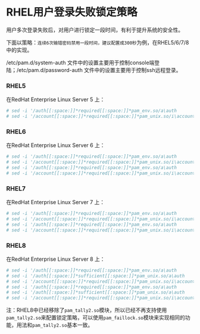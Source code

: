 # RHEL用户登录失败锁定策略

用户多次登录失败后，对用户进行锁定一段时间，有利于提升系统的安全性。

下面以策略：`连续6次输错密码禁用一段时间，建议配置成300秒`为例，在RHEL5/6/7/8中的实现。

/etc/pam.d/system-auth 文件中的设置主要用于控制console端登陆；/etc/pam.d/password-auth 文件中的设置主要用于控制ssh远程登录。



### RHEL5

在RedHat Enterprise Linux Server 5 上：

```bash
# sed -i '/auth[[:space:]]*required[[:space:]]*pam_env.so/a\auth        required      pam_tally2.so onerr=fail deny=6 unlock_time=300 even_deny_root root_unlock_time=300' /etc/pam.d/system-auth-ac
# sed -i '/account[[:space:]]*required[[:space:]]*pam_unix.so/i\account     required      pam_tally2.so' /etc/pam.d/system-auth-ac
```

### RHEL6

在RedHat Enterprise Linux Server 6 上：

```bash
# sed -i '/auth[[:space:]]*required[[:space:]]*pam_env.so/a\auth        required      pam_tally2.so onerr=fail deny=6 unlock_time=300 even_deny_root root_unlock_time=300' /etc/pam.d/system-auth-ac
# sed -i '/account[[:space:]]*required[[:space:]]*pam_unix.so/i\account     required      pam_tally2.so' /etc/pam.d/system-auth-ac
# sed -i '/auth[[:space:]]*required[[:space:]]*pam_env.so/a\auth        required      pam_tally2.so onerr=fail deny=6 unlock_time=300 even_deny_root root_unlock_time=300' /etc/pam.d/password-auth-ac
# sed -i '/account[[:space:]]*required[[:space:]]*pam_unix.so/i\account     required      pam_tally2.so' /etc/pam.d/password-auth-ac
```

### RHEL7

在RedHat Enterprise Linux Server 7 上：

```bash
# sed -i '/auth[[:space:]]*required[[:space:]]*pam_env.so/a\auth        required      pam_tally2.so onerr=fail deny=6 unlock_time=300 even_deny_root root_unlock_time=300' /etc/pam.d/system-auth-ac
# sed -i '/account[[:space:]]*required[[:space:]]*pam_unix.so/i\account     required      pam_tally2.so' /etc/pam.d/system-auth-ac
# sed -i '/auth[[:space:]]*required[[:space:]]*pam_env.so/a\auth        required      pam_tally2.so onerr=fail deny=6 unlock_time=300 even_deny_root root_unlock_time=300' /etc/pam.d/password-auth-ac
# sed -i '/account[[:space:]]*required[[:space:]]*pam_unix.so/i\account     required      pam_tally2.so' /etc/pam.d/password-auth-ac
```

### RHEL8

在RedHat Enterprise Linux Server 8 上：

```bash
# sed -i '/auth[[:space:]]*required[[:space:]]*pam_env.so/a\auth        required      pam_faillock.so preauth audit deny=6 unlock_time=3600 even_deny_root root_unlock_time=3600' /etc/pam.d/system-auth
# sed -i '/auth[[:space:]]*sufficient[[:space:]]*pam_unix.so/a\auth        [default=die] pam_faillock.so authfail audit deny=6 unlock_time=3600 even_deny_root root_unlock_time=3600' /etc/pam.d/system-auth
# sed -i '/account[[:space:]]*required[[:space:]]*pam_unix.so/i\account     required      pam_faillock.so' /etc/pam.d/system-auth
# sed -i '/auth[[:space:]]*required[[:space:]]*pam_env.so/a\auth        required      pam_faillock.so preauth audit deny=6 unlock_time=3600 even_deny_root root_unlock_time=3600' /etc/pam.d/password-auth
# sed -i '/auth[[:space:]]*sufficient[[:space:]]*pam_unix.so/a\auth        [default=die] pam_faillock.so authfail audit deny=6 unlock_time=3600 even_deny_root root_unlock_time=3600' /etc/pam.d/password-auth
# sed -i '/account[[:space:]]*required[[:space:]]*pam_unix.so/i\account     required      pam_faillock.so' /etc/pam.d/password-auth
```

注：RHEL8中已经移除了`pam_tally2.so`模块，所以已经不再支持使用`pam_tally2.so`来配置锁定策略，可以使用`pam_faillock.so`模块来实现相同的功能，用法和`pam_tally2.so`基本一致。